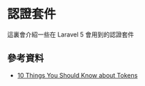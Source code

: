 # 認證套件

這裏會介紹一些在 Laravel 5 會用到的認證套件


## 參考資料
* [10 Things You Should Know about Tokens](https://auth0.com/blog/2014/01/27/ten-things-you-should-know-about-tokens-and-cookies/)

